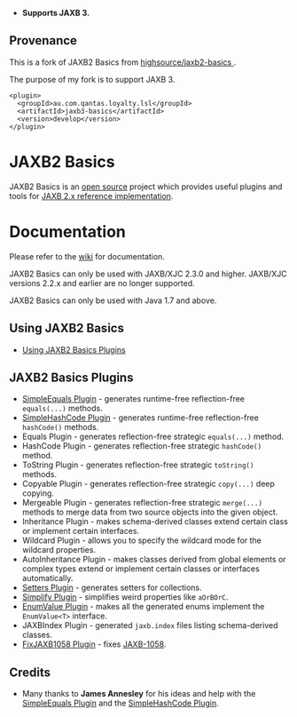 - **Supports JAXB 3.**

## Provenance

This is a fork of JAXB2 Basics from [ highsource/jaxb2-basics ](https://github.com/highsource/jaxb2-basics).

The purpose of my fork is to support JAXB 3.

    <plugin>
      <groupId>au.com.qantas.loyalty.lsl</groupId>
      <artifactId>jaxb3-basics</artifactId>
      <version>develop</version>
    </plugin>

# JAXB2 Basics

JAXB2 Basics is an [open source](https://github.com/highsource/jaxb2-basics/blob/master/LICENSE) project
which provides useful plugins and tools for [JAXB 2.x reference implementation](https://jaxb.java.net/).

# Documentation

Please refer to the [wiki](https://github.com/highsource/jaxb2-basics/wiki) for documentation.

JAXB2 Basics can only be used with JAXB/XJC 2.3.0 and higher. JAXB/XJC versions 2.2.x and earlier are no longer supported.

JAXB2 Basics can only be used with Java 1.7 and above.

## Using JAXB2 Basics

- [Using JAXB2 Basics Plugins](https://github.com/highsource/jaxb2-basics/wiki/Using-JAXB2-Basics-Plugins)

## JAXB2 Basics Plugins

- [SimpleEquals Plugin](https://github.com/highsource/jaxb2-basics/wiki/JAXB2-SimpleEquals-Plugin) - generates runtime-free reflection-free `equals(...)` methods.
- [SimpleHashCode Plugin](https://github.com/highsource/jaxb2-basics/wiki/JAXB2-SimpleHashCode-Plugin) - generates runtime-free reflection-free `hashCode()` methods.
- Equals Plugin - generates reflection-free strategic `equals(...)` method.
- HashCode Plugin - generates reflection-free strategic `hashCode()` method.
- ToString Plugin - generates reflection-free strategic `toString()` methods.
- Copyable Plugin - generates reflection-free strategic `copy(...)` deep copying.
- Mergeable Plugin - generates reflection-free strategic `merge(...)` methods to merge data from two source objects into the given object.
- Inheritance Plugin - makes schema-derived classes extend certain class or implement certain interfaces.
- Wildcard Plugin - allows you to specify the wildcard mode for the wildcard properties.
- AutoInheritance Plugin - makes classes derived from global elements or complex types extend or implement certain classes or interfaces automatically.
- [Setters Plugin](https://github.com/highsource/jaxb2-basics/wiki/JAXB2-Setters-Plugin) - generates setters for collections.
- [Simplify Plugin](https://github.com/highsource/jaxb2-basics/wiki/JAXB2-Simplify-Plugin) - simplifies weird properties like `aOrBOrC`.
- [EnumValue Plugin](https://github.com/highsource/jaxb2-basics/wiki/JAXB2-EnumValue-Plugin) - makes all the generated enums implement the `EnumValue<T>` interface.
- JAXBIndex Plugin - generated `jaxb.index` files listing schema-derived classes.
- [FixJAXB1058 Plugin](https://github.com/highsource/jaxb2-basics/wiki/JAXB2-FixJAXB1058-Plugin) - fixes [JAXB-1058](https://java.net/jira/browse/JAXB-1058).

## Credits

- Many thanks to **James Annesley** for his ideas and help with the [SimpleEquals Plugin](https://github.com/highsource/jaxb2-basics/wiki/JAXB2-SimpleEquals-Plugin) and the [SimpleHashCode Plugin](https://github.com/highsource/jaxb2-basics/wiki/JAXB2-SimpleHashCode-Plugin).

